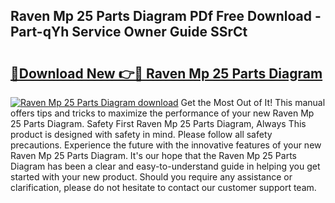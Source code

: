 ## Raven Mp 25 Parts Diagram PDf Free Download - Part-qYh Service Owner Guide SSrCt

# <h2><a href="http://dfu7fki.blite.top/?on=Raven+Mp+25+Parts+Diagram">🔗Download New 👉🔴 Raven Mp 25 Parts Diagram</a></h2>

[![Raven Mp 25 Parts Diagram download](https://i.imgur.com/lujVjoI.png)](http://dfu7fki.blite.top/?on=Raven+Mp+25+Parts+Diagram)
Get the Most Out of It! This manual offers tips and tricks to maximize the performance of your new Raven Mp 25 Parts Diagram. Safety First Raven Mp 25 Parts Diagram, Always This product is designed with safety in mind. Please follow all safety precautions. Experience the future with the innovative features of your new Raven Mp 25 Parts Diagram. It's our hope that the Raven Mp 25 Parts Diagram has been a clear and easy-to-understand guide in helping you get started with your new product. Should you require any assistance or clarification, please do not hesitate to contact our customer support team.
